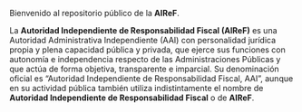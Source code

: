 Bienvenido al repositorio público de la **AIReF**.

La **Autoridad Independiente de Responsabilidad Fiscal (AIReF)** es una Autoridad Administrativa Independiente (AAI) con personalidad jurídica propia y plena capacidad pública y privada, que ejerce sus funciones con autonomía e independencia respecto de las Administraciones Públicas y que actúa de forma objetiva, transparente e imparcial. Su denominación oficial es “Autoridad Independiente de Responsabilidad Fiscal, AAI”, aunque en su actividad pública también utiliza indistintamente el nombre de **Autoridad Independiente de Responsabilidad Fiscal** o de **AIReF**.
